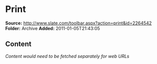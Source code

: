 # Print

**Source:** http://www.slate.com/toolbar.aspx?action=print&id=2264542
**Folder:** Archive
**Added:** 2011-01-05T21:43:05




## Content
*Content would need to be fetched separately for web URLs*
